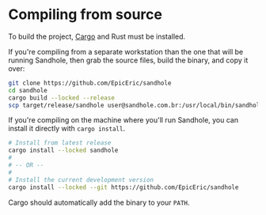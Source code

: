 # Compiling from source

To build the project, [Cargo](https://doc.rust-lang.org/cargo/getting-started/installation.html) and Rust must be installed.

If you're compiling from a separate workstation than the one that will be running Sandhole, then grab the source files, build the binary, and copy it over:

```bash
git clone https://github.com/EpicEric/sandhole
cd sandhole
cargo build --locked --release
scp target/release/sandhole user@sandhole.com.br:/usr/local/bin/sandhole
```

If you're compiling on the machine where you'll run Sandhole, you can install it directly with `cargo install`.

```bash
# Install from latest release
cargo install --locked sandhole
#
# -- OR --
#
# Install the current development version
cargo install --locked --git https://github.com/EpicEric/sandhole
```

Cargo should automatically add the binary to your `PATH`.
